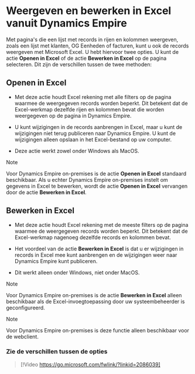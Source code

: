 # Weergeven en bewerken in Excel vanuit Dynamics Empire

Met pagina's die een lijst met records in rijen en kolommen weergeven, zoals een lijst met klanten, OG Eenheden of facturen, kunt u ook de records weergeven met Microsoft Excel. U hebt hiervoor twee opties. U kunt de actie **Openen in Excel** of de actie **Bewerken in Excel** op de pagina selecteren. Dit zijn de verschillen tussen de twee methoden:  

## Openen in Excel

- Met deze actie houdt Excel rekening met alle filters op de pagina waarmee de weergegeven records worden beperkt. Dit betekent dat de Excel-werkmap dezelfde rijen en kolommen bevat die worden weergegeven op de pagina in Dynamics Empire.

- U kunt wijzigingen in de records aanbrengen in Excel, maar u kunt de wijzigingen niet terug publiceren naar Dynamics Empire. U kunt de wijzigingen alleen opslaan in het Excel-bestand op uw computer.

- Deze actie werkt zowel onder Windows als MacOS.

> [!NOTE]
> Voor Dynamics Empire on-premises is de actie **Openen in Excel** standaard beschikbaar. Als u echter Dynamics Empire on-premises instelt om gegevens in Excel te bewerken, wordt de actie **Openen in Excel** vervangen door de actie **Bewerken in Excel**.

## Bewerken in Excel

- Met deze actie houdt Excel rekening met de meeste filters op de pagina waarmee de weergegeven records worden beperkt. Dit betekent dat de Excel-werkmap nagenoeg dezelfde records en kolommen bevat.

- Het voordeel van de actie **Bewerken in Excel** is dat u er wijzigingen in records in Excel mee kunt aanbrengen en de wijzigingen weer naar Dynamics Empire kunt publiceren.

- Dit werkt alleen onder Windows, niet onder MacOS.

> [!NOTE]
> Voor Dynamics Empire on-premises is de actie **Bewerken in Excel** alleen beschikbaar als de Excel-invoegtoepassing door uw systeembeheerder is geconfigureerd.

> [!NOTE]
> Voor Dynamics Empire on-premises is deze functie alleen beschikbaar voor de webclient.

### Zie de verschillen tussen de opties

> [!Video https://go.microsoft.com/fwlink/?linkid=2086039]
